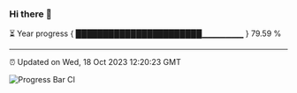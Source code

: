 ### Hi there 👋

⏳ Year progress { ███████████████████████▁▁▁▁▁▁▁ } 79.59 %

---

⏰ Updated on Wed, 18 Oct 2023 12:20:23 GMT

![Progress Bar CI](https://github.com/liununu/liununu/workflows/Progress%20Bar%20CI/badge.svg)
